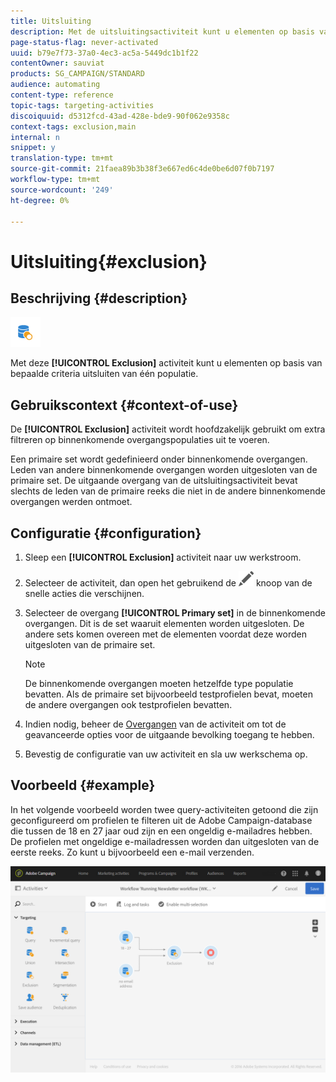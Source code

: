 ```yaml
---
title: Uitsluiting
description: Met de uitsluitingsactiviteit kunt u elementen op basis van bepaalde criteria uitsluiten van één populatie.
page-status-flag: never-activated
uuid: b79e7f73-37a0-4ec3-ac5a-5449dc1b1f22
contentOwner: sauviat
products: SG_CAMPAIGN/STANDARD
audience: automating
content-type: reference
topic-tags: targeting-activities
discoiquuid: d5312fcd-43ad-428e-bde9-90f062e9358c
context-tags: exclusion,main
internal: n
snippet: y
translation-type: tm+mt
source-git-commit: 21faea89b3b38f3e667ed6c4de0be6d07f0b7197
workflow-type: tm+mt
source-wordcount: '249'
ht-degree: 0%

---
```



# Uitsluiting{#exclusion}

## Beschrijving {#description}

![](assets/exclusion.png)

Met deze **[!UICONTROL Exclusion]** activiteit kunt u elementen op basis van bepaalde criteria uitsluiten van één populatie.

## Gebruikscontext {#context-of-use}

De **[!UICONTROL Exclusion]** activiteit wordt hoofdzakelijk gebruikt om extra filtreren op binnenkomende overgangspopulaties uit te voeren.

Een primaire set wordt gedefinieerd onder binnenkomende overgangen. Leden van andere binnenkomende overgangen worden uitgesloten van de primaire set. De uitgaande overgang van de uitsluitingsactiviteit bevat slechts de leden van de primaire reeks die niet in de andere binnenkomende overgangen werden ontmoet.

## Configuratie {#configuration}

1. Sleep een **[!UICONTROL Exclusion]** activiteit naar uw werkstroom.
1. Selecteer de activiteit, dan open het gebruikend de ![](assets/edit_darkgrey-24px.png) knoop van de snelle acties die verschijnen.
1. Selecteer de overgang **[!UICONTROL Primary set]** in de binnenkomende overgangen. Dit is de set waaruit elementen worden uitgesloten. De andere sets komen overeen met de elementen voordat deze worden uitgesloten van de primaire set.

   >[!NOTE]
   >
   >De binnenkomende overgangen moeten hetzelfde type populatie bevatten. Als de primaire set bijvoorbeeld testprofielen bevat, moeten de andere overgangen ook testprofielen bevatten.

1. Indien nodig, beheer de [Overgangen](../../automating/using/activity-properties.md) van de activiteit om tot de geavanceerde opties voor de uitgaande bevolking toegang te hebben.
1. Bevestig de configuratie van uw activiteit en sla uw werkschema op.

## Voorbeeld {#example}

In het volgende voorbeeld worden twee query-activiteiten getoond die zijn geconfigureerd om profielen te filteren uit de Adobe Campaign-database die tussen de 18 en 27 jaar oud zijn en een ongeldig e-mailadres hebben. De profielen met ongeldige e-mailadressen worden dan uitgesloten van de eerste reeks. Zo kunt u bijvoorbeeld een e-mail verzenden.

![](assets/wkf_exclusion_example.png)

